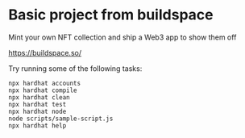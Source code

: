 # Basic project from buildspace

Mint your own NFT collection and ship a Web3 app to show them off

https://buildspace.so/

Try running some of the following tasks:

```shell
npx hardhat accounts
npx hardhat compile
npx hardhat clean
npx hardhat test
npx hardhat node
node scripts/sample-script.js
npx hardhat help
```
